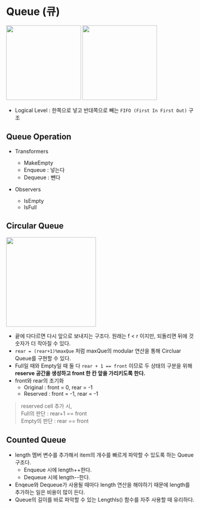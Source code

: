 # Queue (큐)

<img height = "200" src="https://user-images.githubusercontent.com/64299475/138326422-67ac4373-363c-404e-bfcf-46786074f0dc.gif">

<img height = "200" src="https://user-images.githubusercontent.com/64299475/138326413-babe1a15-bcca-405f-b9dc-4d178835bc71.gif">

* Logical Level :  한쪽으로 넣고 반대쪽으로 빼는  `FIFO (First In First Out)` 구조

  

## Queue Operation

* Transformers

  * MakeEmpty
  * Enqueue : 넣는다
  * Dequeue : 뺀다

* Observers
  * IsEmpty
  * IsFull

    

## Circular Queue

<img height = "240" src="https://user-images.githubusercontent.com/64299475/138327979-02899149-fac0-4bcf-a5b0-40567f143736.png">

* 끝에 다다르면 다시 앞으로 보내지는 구조다. 원래는 f < r 이지만, 되돌리면 뒤에 것 숫자가 더 작아질 수 있다.
* `rear = (rear+1)%maxQue` 처럼 maxQue의 modular 연산을 통해 Circluar Queue를 구현할 수 있다.
* Full일 때와 Empty일 때 둘 다 `rear + 1 == front` 이므로 두 상태의 구분을 위해 **reserve 공간을 생성하고 front 한 칸 앞을 가리키도록 한다.**
* front와 rear의 초기화
  * Original : front = 0, rear = -1
  * Reserved : front = -1, rear = -1

    

> reserved cell 추가 시,  
> Full의 판단 : rear+1 == front  
> Empty의 판단 : rear == front



## Counted Queue

* length 멤버 변수를 추가해서 item의 개수를 빠르게 파악할 수 있도록 하는 Queue 구조다.
  * Enqueue 시에 length++한다.
  * Dequeue 시에 length--한다.
* Enqeue와 Dequeue가 사용될 때마다 length 연산을 해야하기 때문에 length를 추가하는 일은 비용이 많이 든다. 
* Queue의 길이를 바로 파악할 수 있는 LengthIs() 함수를 자주 사용할 때 유리하다.

